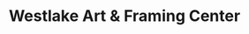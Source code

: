 ---
title: "Westlake Art & Framing Center"
url: /daly-city/westlake-art-and-framing-center/
shop: craft
---